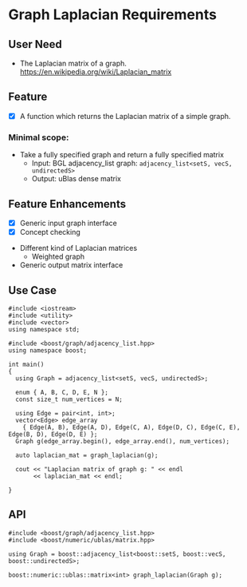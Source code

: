 # Graph Laplacian Requirements
## User Need
* The Laplacian matrix of a graph.
https://en.wikipedia.org/wiki/Laplacian_matrix

## Feature
- [x] A function which returns the Laplacian matrix of a simple graph.

### Minimal scope:
* Take a fully specified graph and return a fully specified matrix
    - Input: BGL adjacency_list graph: `adjacency_list<setS, vecS, undirectedS>`
    - Output: uBlas dense matrix

## Feature Enhancements
- [x] Generic input graph interface
- [x] Concept checking
* Different kind of Laplacian matrices
  - Weighted graph
* Generic output matrix interface

## Use Case
```
#include <iostream>
#include <utility>
#include <vector>
using namespace std;

#include <boost/graph/adjacency_list.hpp>
using namespace boost;

int main()
{
  using Graph = adjacency_list<setS, vecS, undirectedS>;

  enum { A, B, C, D, E, N };
  const size_t num_vertices = N;

  using Edge = pair<int, int>;
  vector<Edge> edge_array
    { Edge(A, B), Edge(A, D), Edge(C, A), Edge(D, C), Edge(C, E), Edge(B, D), Edge(D, E) };
  Graph g(edge_array.begin(), edge_array.end(), num_vertices);

  auto laplacian_mat = graph_laplacian(g);

  cout << "Laplacian matrix of graph g: " << endl
       << laplacian_mat << endl;

}
```

## API
```
#include <boost/graph/adjacency_list.hpp>
#include <boost/numeric/ublas/matrix.hpp>

using Graph = boost::adjacency_list<boost::setS, boost::vecS, boost::undirectedS>;

boost::numeric::ublas::matrix<int> graph_laplacian(Graph g);
```
